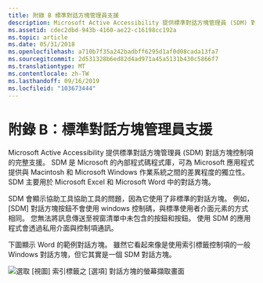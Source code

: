 ```yaml
---
title: 附錄 B 標準對話方塊管理員支援
description: Microsoft Active Accessibility 提供標準對話方塊管理員 (SDM) 對話方塊控制項的完整支援。
ms.assetid: cdec2dbd-943b-4160-ae22-c16198cc192a
ms.topic: article
ms.date: 05/31/2018
ms.openlocfilehash: a710b7f35a242badbff6295d1af0d08cada13fa7
ms.sourcegitcommit: 2d531328b6ed82d4ad971a45a5131b430c5866f7
ms.translationtype: MT
ms.contentlocale: zh-TW
ms.lasthandoff: 09/16/2019
ms.locfileid: "103673444"
---
```

# <a name="appendix-b-standard-dialog-manager-support"></a>附錄 B：標準對話方塊管理員支援

Microsoft Active Accessibility 提供標準對話方塊管理員 (SDM) 對話方塊控制項的完整支援。 SDM 是 Microsoft 的內部程式碼程式庫，可為 Microsoft 應用程式提供與 Macintosh 和 Microsoft Windows 作業系統之間的差異程度的獨立性。 SDM 主要用於 Microsoft Excel 和 Microsoft Word 中的對話方塊。

SDM 會顯示協助工具協助工具的問題，因為它使用了非標準的對話方塊。 例如，[SDM] 對話方塊按鈕不會使用 windows 控制碼，與標準使用者介面元素的方式相同。 您無法將訊息傳送至視窗清單中未包含的按鈕和按鈕。 使用 SDM 的應用程式會透過私用介面與控制項通訊。

下圖顯示 Word 的範例對話方塊。 雖然它看起來像是使用索引標籤控制項的一般 Windows 對話方塊，但它其實是一個 SDM 對話方塊。

![選取 [視圖] 索引標籤之 [選項] 對話方塊的螢幕擷取畫面](images/dialog.gif)

 

 




